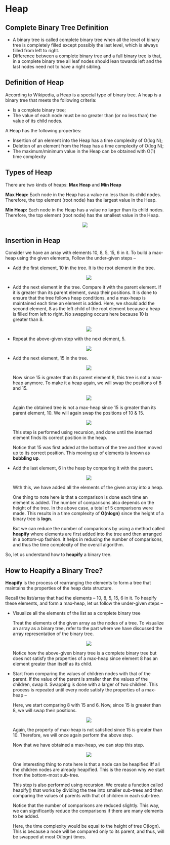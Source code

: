 # Heap
## Complete Binary Tree Definition
- A binary tree is called complete binary tree when all the level of binary tree is completely filled except possibly the last level, which is always filled from left to right.
- Difference between a complete binary tree and a full binary tree is that, in a complete binary tree all leaf nodes should lean towards left and the last nodes need not to have a right sibling.


## Definition of Heap
According to Wikipedia, a Heap is a special type of binary tree. A heap is a binary tree that meets the following criteria:

- Is a complete binary tree;
- The value of each node must be no greater than (or no less than) the value of its child nodes.

A Heap has the following properties:
- Insertion of an element into the Heap has a time complexity of O(log N);
- Deletion of an element from the Heap has a time complexity of O(log N);
- The maximum/minimum value in the Heap can be obtained with O(1) time complexity

## Types of Heap
There are two kinds of heaps: **Max Heap** and **Min Heap**

**Max Heap:** Each node in the Heap has a value no less than its child nodes. Therefore, the top element (root node) has the largest value in the Heap.

**Min Heap:** Each node in the Heap has a value no larger than its child nodes. Therefore, the top element (root node) has the smallest value in the Heap.
<p align="center">
  <img src="min-and-max-heap-diagram.jpg">
  <br/>
</p>

## Insertion in Heap
Consider we have an array with elements 10, 8, 5, 15, 6 in it. To build a max-heap using the given elements, Follow the under-given steps –
- Add the first element, 10 in the tree. It is the root element in the tree.
  <p align="center">
    <img src="max-heap-insertion-step-1.jpg">
    <br/>
  </p>
- Add the next element in the tree. Compare it with the parent element. If it is greater than its parent element, swap their positions. It is done to ensure that the tree follows heap conditions, and a max-heap is maintained each time an element is added. Here, we should add the second element, 8 as the left child of the root element because a heap is filled from left to right. No swapping occurs here because 10 is greater than 8.
  <p align="center">
    <img src="max-heap-insertion-step-2.jpg">
    <br/>
  </p>
- Repeat the above-given step with the next element, 5.
  <p align="center">
    <img src="max-heap-insertion-step-3.jpg">
    <br/>
  </p>
- Add the next element, 15 in the tree. 
  <p align="center">
    <img src="max-heap-insertion-step-4.jpg">
    <br/>
  </p>
  Now since 15 is greater than its parent element 8, this tree is not a max-heap anymore. To make it a heap again, we will swap the positions of 8 and 15.
  <p align="center">
    <img src="max-heap-insertion-step-4a.jpg">
    <br/>
  </p>
  
  Again the obtained tree is not a max-heap since 15 is greater than its parent element, 10. We will again swap the positions of 10 & 15. 
  <p align="center">
    <img src="max-heap-insertion-step-4b.jpg">
    <br/>
  </p>
  
  This step is performed using recursion, and done until the inserted element finds its correct position in the heap.

  Notice that 15 was first added at the bottom of the tree and then moved up to its correct position. This moving up of elements is known as **bubbling up**.
- Add the last element, 6 in the heap by comparing it with the parent.
  <p align="center">
    <img src="max-heap-insertion-step-5.jpg">
    <br/>
  </p>
  With this, we have added all the elements of the given array into a heap.

  One thing to note here is that a comparison is done each time an element is added. The number of comparisons also depends on the height of the tree. In the above case, a total of 5 comparisons were made. This results in a time complexity of **O(nlogn)** since the height of a binary tree is **logn**.

  But we can reduce the number of comparisons by using a method called **heapify** where elements are first added into the tree and then arranged in a bottom-up fashion. It helps in reducing the number of comparisons, and thus the time complexity of the overall algorithm.

So, let us understand how to **heapify** a binary tree.

## How to Heapify a Binary Tree?
**Heapify** is the process of rearranging the elements to form a tree that maintains the properties of the heap data structure.
  
Recall the list/array that had the elements – 10, 8, 5, 15, 6 in it. To heapify these elements, and form a max-heap, let us follow the under-given steps –
  
- Visualize all the elements of the list as a complete binary tree
  
  Treat the elements of the given array as the nodes of a tree. To visualize an array as a binary tree, refer to the part where we have discussed the array representation of the binary tree.
  <p align="center">
    <img src="max-heapify-step-1.jpg">
    <br/>
  </p>
  
  Notice how the above-given binary tree is a complete binary tree but does not satisfy the properties of a max-heap since element 8 has an element greater than itself as its child.
  
- Start from comparing the values of children nodes with that of the parent. If the value of the parent is smaller than the values of the children, swap it. Swapping is done with a larger of two children. This process is repeated until every node satisfy the properties of a max-heap –
  
  Here, we start comparing 8 with 15 and 6. Now, since 15 is greater than 8, we will swap their positions.

  <p align="center">
    <img src="max-heapify-step-2.jpg">
    <br/>
  </p>
  
  Again, the property of max-heap is not satisfied since 15 is greater than 10. Therefore, we will once again perform the above step.
  
  Now that we have obtained a max-heap, we can stop this step.

  <p align="center">
    <img src="max-heapify-step-3.jpg">
    <br/>
  </p>
  
  One interesting thing to note here is that a node can be heapified iff all the children nodes are already heapified. This is the reason why we start from the bottom-most sub-tree.
  
  This step is also performed using recursion. We create a function called heapify() that works by dividing the tree into smaller sub-trees and then comparing the values of parents with that of children in each sub-tree.
  
  Notice that the number of comparisons are reduced slightly. This way, we can significantly reduce the comparisons if there are many elements to be added.
  
  Here, the time complexity would be equal to the height of tree O(logn). This is because a node will be compared only to its parent, and thus, will be swapped at most O(logn) times.